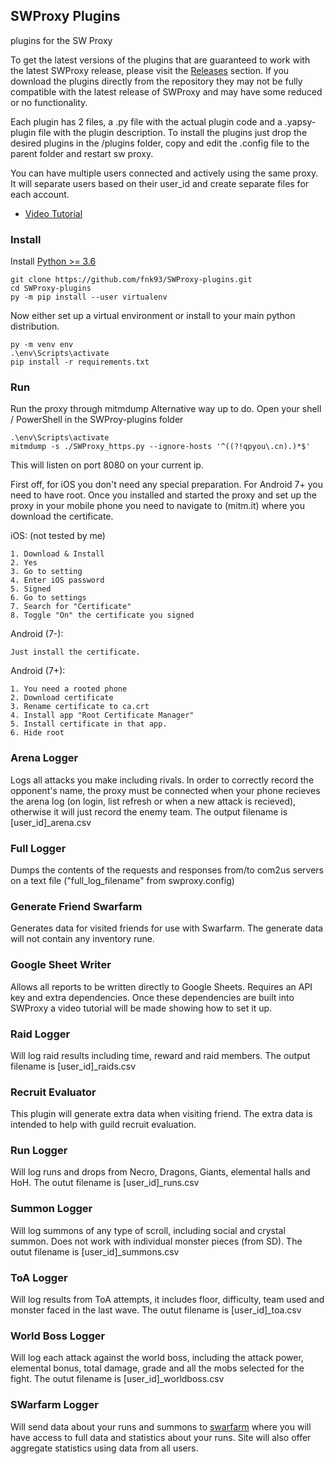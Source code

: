 ## SWProxy Plugins
plugins for the SW Proxy

To get the latest versions of the plugins that are guaranteed to work with the latest SWProxy release, please visit the [Releases](https://github.com/lstern/SWProxy-plugins/releases) section. If you download the plugins directly from the repository they may not be fully compatible with the latest release of SWProxy and may have some reduced or no functionality.

Each plugin has 2 files, a .py file with the actual plugin code and a .yapsy-plugin file with the plugin description.
To install the plugins just drop the desired plugins in the /plugins folder, copy and edit the .config file to the parent folder and restart sw proxy.

You can have multiple users connected and actively using the same proxy. It will separate users based on their user_id and create separate files for each account.

* [Video Tutorial](https://www.youtube.com/watch?v=T4zI6HViV9g)

### Install
Install [Python >= 3.6](https://www.python.org/downloads/)
```
git clone https://github.com/fnk93/SWProxy-plugins.git
cd SWProxy-plugins
py -m pip install --user virtualenv
```
Now either set up a virtual environment or install to your main python distribution.
```
py -m venv env
.\env\Scripts\activate
pip install -r requirements.txt
```

### Run
Run the proxy through mitmdump
Alternative way up to do.
Open your shell / PowerShell in the SWProy-plugins folder
```
.\env\Scripts\activate
mitmdump -s ./SWProxy_https.py --ignore-hosts '^((?!qpyou\.cn).)*$'
```
This will listen on port 8080 on your current ip.

First off, for iOS you don't need any special preparation.
For Android 7+ you need to have root.
Once you installed and started the proxy and set up the proxy in your mobile phone you need to navigate to (mitm.it) where you download the certificate.

iOS: (not tested by me)
```
1. Download & Install
2. Yes
3. Go to setting
4. Enter iOS password
5. Signed
6. Go to settings
7. Search for "Certificate"
8. Toggle "On" the certificate you signed
```

Android (7-):
```
Just install the certificate.
```

Android (7+):
```
1. You need a rooted phone
2. Download certificate
3. Rename certificate to ca.crt
4. Install app "Root Certificate Manager"
5. Install certificate in that app.
6. Hide root
```

### Arena Logger
Logs all attacks you make including rivals. In order to correctly record the opponent's name, the proxy must be connected when your phone recieves the arena log (on login, list refresh or when a new attack is recieved), otherwise it will just record the enemy team. The output filename is [user_id]_arena.csv

### Full Logger
Dumps the contents of the requests and responses from/to com2us servers on a text file ("full_log_filename" from swproxy.config)

### Generate Friend Swarfarm
Generates data for visited friends for use with Swarfarm. The generate data will not contain any inventory rune.

### Google Sheet Writer
Allows all reports to be written directly to Google Sheets. Requires an API key and extra dependencies. Once these dependencies are built into SWProxy a video tutorial will be made showing how to set it up.

### Raid Logger
Will log raid results including time, reward and raid members. The output filename is [user_id]_raids.csv

### Recruit Evaluator
This plugin will generate extra data when visiting friend. The extra data is intended to help with guild recruit evaluation.

### Run Logger
Will log runs and drops from Necro, Dragons, Giants, elemental halls and HoH. The outut filename is [user_id]_runs.csv

### Summon Logger
Will log summons of any type of scroll, including social and crystal summon. Does not work with individual monster pieces (from SD).  The outut filename is [user_id]_summons.csv

### ToA Logger
Will log results from ToA attempts, it includes floor, difficulty, team used and monster faced in the last wave. The outut filename is [user_id]_toa.csv

### World Boss Logger
Will log each attack against the world boss, including the attack power, elemental bonus, total damage, grade and all the mobs selected for the fight. The outut filename is [user_id]_worldboss.csv

### SWarfarm Logger
Will send data about your runs and summons to [swarfarm](https://swarfarm.com/) where you will have access to full data and statistics about your runs. Site will also offer aggregate statistics using data from all users.
